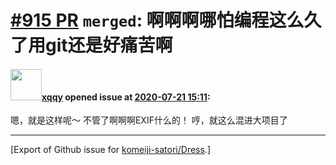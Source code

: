 # [\#915 PR](https://github.com/komeiji-satori/Dress/pull/915) `merged`: 啊啊啊哪怕编程这么久了用git还是好痛苦啊

#### <img src="https://avatars.githubusercontent.com/u/28598660?u=2e0c209cf8ade8155c983e4b08ef827a793c764c&v=4" width="50">[xqqy](https://github.com/xqqy) opened issue at [2020-07-21 15:11](https://github.com/komeiji-satori/Dress/pull/915):

嗯，就是这样呢～
不管了啊啊啊EXIF什么的！
哼，就这么混进大项目了




-------------------------------------------------------------------------------



[Export of Github issue for [komeiji-satori/Dress](https://github.com/komeiji-satori/Dress).]
